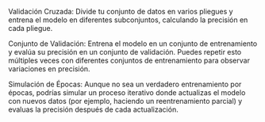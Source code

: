Validación Cruzada:
Divide tu conjunto de datos en varios pliegues y entrena el modelo en diferentes subconjuntos, calculando la precisión en cada pliegue.

Conjunto de Validación:
Entrena el modelo en un conjunto de entrenamiento y evalúa su precisión en un conjunto de validación. Puedes repetir esto múltiples veces con diferentes conjuntos de entrenamiento para observar variaciones en precisión.

Simulación de Épocas:
Aunque no sea un verdadero entrenamiento por épocas, podrías simular un proceso iterativo donde actualizas el modelo con nuevos datos (por ejemplo, haciendo un reentrenamiento parcial) y evaluas la precisión después de cada actualización.